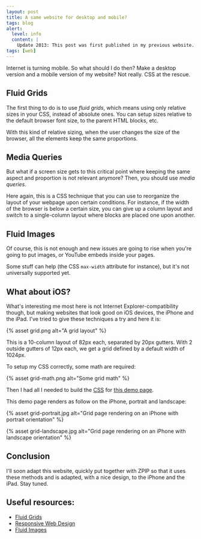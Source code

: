 ```yaml
---
layout: post
title: A same website for desktop and mobile?
tags: blog
alert:
  level: info
  content: |
    Update 2013: This post was first published in my previous website. It is still mostly relevant but needs updates. I'll try to update it soon.
tags: [web]
---
```


Internet is turning mobile. So what should I do then? Make a desktop version and
a mobile version of my website? Not really. CSS at the rescue.

## Fluid Grids

The first thing to do is to use _fluid grids_, which means using only relative
sizes in your CSS, instead of absolute ones. You can setup sizes relative to the
default browser font size, to the parent HTML blocks, etc.

With this kind of relative sizing, when the user changes the size of the
browser, all the elements keep the same proportions.

## Media Queries

But what if a screen size gets to this critical point where keeping the same
aspect and proportion is not relevant anymore? Then, you should use _media
queries_.

Here again, this is a CSS technique that you can use to reorganize the layout of
your webpage upon certain conditions. For instance, if the width of the browser
is below a certain size, you can give up a column layout and switch to a
single-column layout where blocks are placed one upon another.

## Fluid Images

Of course, this is not enough and new issues are going to rise when you're going
to put images, or YouTube embeds inside your pages.

Some stuff can help (the CSS `max-width` attribute for instance), but it's not
universally supported yet.

## What about iOS?

What's interesting me most here is not Internet Explorer-compatibility though,
but making websites that look good on iOS devices, the iPhone and the iPad. I've
tried to give these techniques a try and here it is:

{% asset grid.png alt="A grid layout" %}

This is a 10-column layout of 82px each, separated by 20px gutters. With 2
outside gutters of 12px each, we get a grid defined by a default width of
1024px.

To setup my CSS correctly, some math are required:

{% asset grid-math.png alt="Some grid math" %}

Then I had all I needed to build the [CSS][1] for [this demo page][2].

This demo page renders as follow on the iPhone, portrait and landscape:

{% asset grid-portrait.jpg alt="Grid page rendering on an iPhone with portrait orientation" %}

{% asset grid-landscape.jpg alt="Grid page rendering on an iPhone with landscape orientation" %}

## Conclusion

I'll soon adapt this website, quickly put together with ZPIP so that it uses
these methods and is adapted, with a nice design, to the iPhone and the iPad.
Stay tuned.

## Useful resources:

- [Fluid Grids][3]
- [Responsive Web Design][4]
- [Fluid Images][5]

[1]: ../../assets/grid.css
[2]: ../../assets/grid-demo.html
[3]: http://www.alistapart.com/articles/fluidgrids/
[4]: http://www.alistapart.com/articles/responsive-web-design/
[5]: http://unstoppablerobotninja.com/entry/fluid-images

